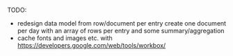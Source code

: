 TODO:

- redesign data model from row/document per entry create one document per day with an array of rows per entry and some summary/aggregation
- cache fonts and images etc. with https://developers.google.com/web/tools/workbox/
